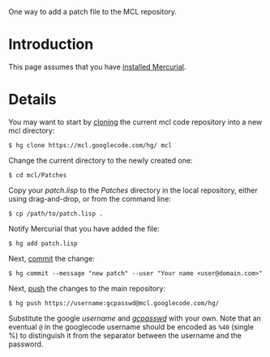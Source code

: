 One way to add a patch file to the MCL repository.

# Introduction #

This page assumes that you have [installed Mercurial](http://code.google.com/p/mcl/wiki/MercurialSetup).

# Details #

You may want to start by [cloning](http://mercurial.selenic.com/wiki/Clone) the current mcl code repository into a new mcl directory:

```
$ hg clone https://mcl.googlecode.com/hg/ mcl
```

Change the current directory to the newly created one:

```
$ cd mcl/Patches
```

Copy your _patch.lisp_ to the _Patches_ directory in the local repository, either using drag-and-drop, or from the command line:

```
$ cp /path/to/patch.lisp .
```

Notify Mercurial that you have added the file:

```
$ hg add patch.lisp
```

Next,  [commit](http://mercurial.selenic.com/wiki/Commit) the change:

```
$ hg commit --message "new patch" --user "Your name <user@domain.com>" 
```

Next, [push](http://mercurial.selenic.com/wiki/Push) the changes to the main repository:

```
$ hg push https://username:gcpasswd@mcl.googlecode.com/hg/
```

Substitute the google _username_ and _[gcpasswd](http://code.google.com/hosting/settings)_ with your own. Note that an eventual `@` in the googlecode username should be encoded as `%40` (single %) to distinguish it from the separator between the username and the password.